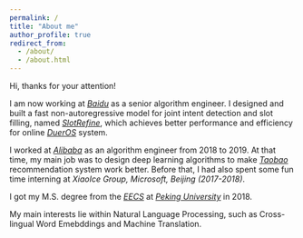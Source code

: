```yaml
---
permalink: /
title: "About me"
author_profile: true
redirect_from: 
  - /about/
  - /about.html
---
```


Hi, thanks for your attention!

I am now working at [*Baidu*](https://www.baidu.com/) as a senior algorithm engineer. 
I designed and built a fast non-autoregressive model for joint intent detection and slot filling, 
named [*SlotRefine*](https://arxiv.org/pdf/2010.02693.pdf), which achieves better performance and efficiency for online
[*DuerOS*](https://dueros.baidu.com/en/index.html) system.

I worked at [*Alibaba*](https://www.alibabagroup.com/en/global/home) as an algorithm engineer from 2018 to 2019. 
At that time, my main job was to design deep learning algorithms to make [*Taobao*](https://www.taobao.com/) 
recommendation system work better. Before that, I had also spent some fun time interning at
*XiaoIce Group, Microsoft, Beijing (2017-2018)*.

I got my M.S. degree from the [*EECS*](https://eecs.pku.edu.cn/Home/HOME.htm) at 
[*Peking University*](http://english.pku.edu.cn/) in 2018. 

My main interests lie within Natural Language Processing, such as Cross-lingual Word Emebddings and Machine Translation.
